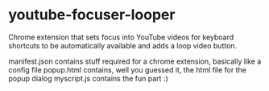 # youtube-focuser-looper
Chrome extension that sets focus into YouTube videos for keyboard shortcuts to be automatically available and adds a loop video button.

manifest.json contains stuff required for a chrome extension, basically like a config file
popup.html contains, well you guessed it, the html file for the popup dialog
myscript.js contains the fun part :)
